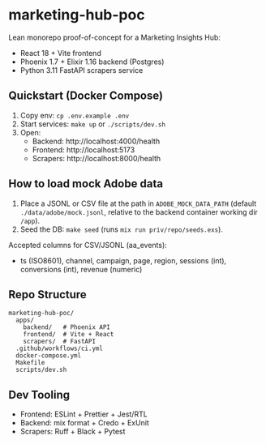 # marketing-hub-poc

Lean monorepo proof-of-concept for a Marketing Insights Hub:

- React 18 + Vite frontend
- Phoenix 1.7 + Elixir 1.16 backend (Postgres)
- Python 3.11 FastAPI scrapers service

## Quickstart (Docker Compose)

1. Copy env: `cp .env.example .env`
2. Start services: `make up` or `./scripts/dev.sh`
3. Open:
   - Backend:  http://localhost:4000/health
   - Frontend: http://localhost:5173
   - Scrapers: http://localhost:8000/health

## How to load mock Adobe data

1. Place a JSONL or CSV file at the path in `ADOBE_MOCK_DATA_PATH` (default `./data/adobe/mock.jsonl`, relative to the backend container working dir `/app`).
2. Seed the DB: `make seed` (runs `mix run priv/repo/seeds.exs`).

Accepted columns for CSV/JSONL (aa_events):
- ts (ISO8601), channel, campaign, page, region, sessions (int), conversions (int), revenue (numeric)

## Repo Structure

```
marketing-hub-poc/
  apps/
    backend/   # Phoenix API
    frontend/  # Vite + React
    scrapers/  # FastAPI
  .github/workflows/ci.yml
  docker-compose.yml
  Makefile
  scripts/dev.sh
```

## Dev Tooling

- Frontend: ESLint + Prettier + Jest/RTL
- Backend: mix format + Credo + ExUnit
- Scrapers: Ruff + Black + Pytest

